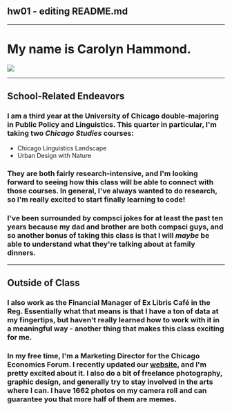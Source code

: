 ## hw01 - editing README.md

-----

# My name is Carolyn Hammond.

![](https://66.media.tumblr.com/e1d62157f9298082303d249d1872f3a5/tumblr_mkqa55nS1n1snqyxgo1_1280.png)

-----

## School-Related Endeavors 

### I am a **third year** at the University of Chicago double-majoring in **Public Policy** and **Linguistics**. This quarter in particular, I'm taking two *Chicago Studies* courses:

* Chicago Linguistics Landscape
* Urban Design with Nature

### They are both fairly research-intensive, and I'm looking forward to seeing how this class will be able to connect with those courses. In general, I've always wanted to do research, so I'm really excited to start finally learning to code!

### I've been surrounded by compsci jokes for at least the past ten years because my dad and brother are both compsci guys, and so another bonus of taking this class is that I will *maybe* be able to understand what they're talking about at family dinners.

-----

## Outside of Class

### I also work as the Financial Manager of Ex Libris Café in the Reg. Essentially what that means is that I have a ton of data at my fingertips, but haven't really learned how to work with it in a meaningful way - another thing that makes this class exciting for me.

### In my free time, I'm a Marketing Director for the Chicago Economics Forum. I recently updated our [website](https://cef.uchicago.edu), and I'm pretty excited about it. I also do a bit of freelance photography, graphic design, and generally try to stay involved in the arts where I can. I have 1662 photos on my camera roll and can guarantee you that more half of them are memes.